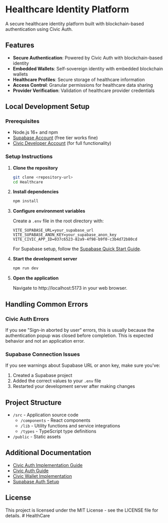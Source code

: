 # Healthcare Identity Platform

A secure healthcare identity platform built with blockchain-based authentication using Civic Auth.

## Features

- **Secure Authentication**: Powered by Civic Auth with blockchain-based identity
- **Embedded Wallets**: Self-sovereign identity with embedded blockchain wallets
- **Healthcare Profiles**: Secure storage of healthcare information
- **Access Control**: Granular permissions for healthcare data sharing
- **Provider Verification**: Validation of healthcare provider credentials

## Local Development Setup

### Prerequisites

- Node.js 16+ and npm
- [Supabase Account](https://supabase.com) (free tier works fine)
- [Civic Developer Account](https://www.civic.com/developers/) (for full functionality)

### Setup Instructions

1. **Clone the repository**
   ```bash
   git clone <repository-url>
   cd Healthcare
   ```

2. **Install dependencies**
   ```bash
   npm install
   ```

3. **Configure environment variables**
   
   Create a `.env` file in the root directory with:
   ```
   VITE_SUPABASE_URL=your_supabase_url
   VITE_SUPABASE_ANON_KEY=your_supabase_anon_key
   VITE_CIVIC_APP_ID=037c6523-82a9-4f98-b9f0-c3b4d72b80cd
   ```
   
   For Supabase setup, follow the [Supabase Quick Start Guide](./SUPABASE_QUICKSTART.md).

4. **Start the development server**
   ```bash
   npm run dev
   ```

5. **Open the application**
   
   Navigate to http://localhost:5173 in your web browser.

## Handling Common Errors

### Civic Auth Errors

If you see "Sign-in aborted by user" errors, this is usually because the authentication popup was closed before completion. This is expected behavior and not an application error.

### Supabase Connection Issues

If you see warnings about Supabase URL or anon key, make sure you've:
1. Created a Supabase project
2. Added the correct values to your `.env` file
3. Restarted your development server after making changes

## Project Structure

- `/src` - Application source code
  - `/components` - React components
  - `/lib` - Utility functions and service integrations
  - `/types` - TypeScript type definitions
- `/public` - Static assets

## Additional Documentation

- [Civic Auth Implementation Guide](./CIVIC_AUTH_IMPLEMENTATION.md)
- [Civic Auth Guide](./CIVIC_AUTH_GUIDE.md)
- [Civic Wallet Implementation](./CIVIC_WALLET_IMPLEMENTATION.md)
- [Supabase Auth Setup](./SUPABASE_AUTH_SETUP.md)

## License

This project is licensed under the MIT License - see the LICENSE file for details.
#   H e a l t h C a r e  
 